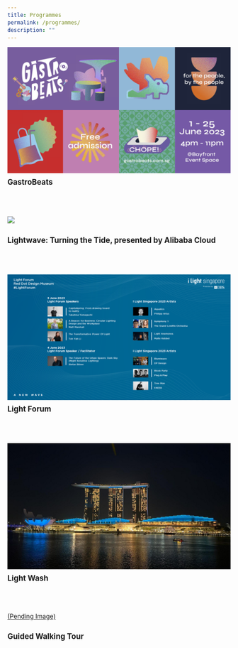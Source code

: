 ```yaml
---
title: Programmes
permalink: /programmes/
description: ""
---
```

<a href="/programmes/gastrobeats"><img src="/images/Programmes/gastrobeats%20kv.jpg" align="left"></a>
<br>
<p style="font-size:17px; line-height:40px">
<b>GastroBeats</b>
<br><br>

<a href="/programmes/lightwave-turning-the-tide"><img src="/images/Programmes/lightwave%20kv%20r2-min.png" align="left"></a>
<br>
</p><p style="font-size:17px; line-height:40px">
<b>Lightwave: Turning the Tide, presented by Alibaba Cloud</b><br><br>

<a href="/programmes/light-forum"><img src="/images/Programmes/landscape%20(new).png" align="left"></a>
<br>
</p><p style="font-size:17px; line-height:40px">
<b>Light Forum</b><br><br>

<a href="/programmes/light-wash"><img src="/images/Programmes/lightwash.JPG" align="left"></a>
<br>
</p><p style="font-size:17px; line-height:40px">
<b>Light Wash</b><br><br>

<a href="/programmes/tour"><img src="" align="left">(Pending Image)</a>
<br>
</p><p style="font-size:17px; line-height:40px">
<b>Guided Walking Tour</b>
</p>